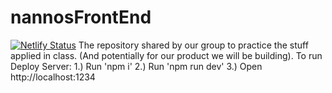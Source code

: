 # nannosFrontEnd
[![Netlify Status](https://api.netlify.com/api/v1/badges/7ddc6d3e-644c-4550-8031-a4e0057bd1ef/deploy-status)](https://app.netlify.com/sites/nannosfoodsdev/deploys)
The repository shared by our group to practice the stuff applied in class. (And potentially for our product we will be building).
To run Deploy Server:
1.) Run 'npm i'
2.) Run 'npm run dev'
3.) Open http://localhost:1234

